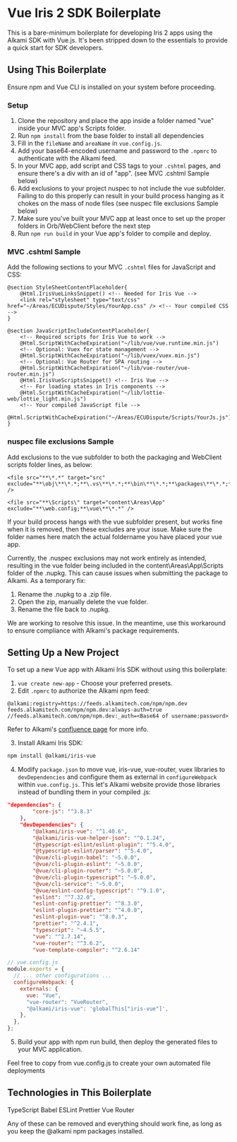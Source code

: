 # Vue Iris 2 SDK Boilerplate

This is a bare-minimum boilerplate for developing Iris 2 apps using the Alkami SDK with Vue.js. It's been stripped down to the essentials to provide a quick start for SDK developers.

## Using This Boilerplate

Ensure npm and Vue CLI is installed on your system before proceeding.

### Setup

1. Clone the repository and place the app inside a folder named "vue" inside your MVC app's Scripts folder.
2. Run `npm install` from the base folder to install all dependencies
3. Fill in the `fileName` and `areaName` in `vue.config.js`.
4. Add your base64-encoded username and password to the `.npmrc` to authenticate with the Alkami feed.
5. In your MVC app, add script and CSS tags to your `.cshtml` pages, and ensure there's a div with an id of "app". (see MVC .cshtml Sample below)
6. Add exclusions to your project nuspec to not include the vue subfolder. Failing to do this properly can result in your build process hanging as it chokes on the mass of node files (see nuspec file exclusions Sample below)
7. Make sure you've built your MVC app at least once to set up the proper folders in Orb/WebClient before the next step
8. Run `npm run build` in your Vue app's folder to compile and deploy.

### MVC .cshtml Sample

Add the following sections to your MVC `.cshtml` files for JavaScript and CSS:

```cshtml
@section StyleSheetContentPlaceholder{
    @Html.IrisVueLinksSnippet() <!-- Needed for Iris Vue -->
    <link rel="stylesheet" type="text/css" href="~/Areas/ECUDispute/Styles/YourApp.css" /> <!-- Your compiled CSS -->
}

@section JavaScriptIncludeContentPlaceholder{
    <!-- Required scripts for Iris Vue to work -->
    @Html.ScriptWithCacheExpiration("~/lib/vue/vue.runtime.min.js")
    <!-- Optional: Vuex for state management -->
    @Html.ScriptWithCacheExpiration("~/lib/vuex/vuex.min.js")
    <!-- Optional: Vue Router for SPA routing -->
    @Html.ScriptWithCacheExpiration("~/lib/vue-router/vue-router.min.js")
    @Html.IrisVueScriptsSnippet() <!-- Iris Vue -->
    <!-- For loading states in Iris components -->
    @Html.ScriptWithCacheExpiration("~/lib/lottie-web/lottie_light.min.js")
    <!-- Your compiled JavaScript file -->
    @Html.ScriptWithCacheExpiration("~/Areas/ECUDispute/Scripts/YourJs.js")
}
```

### nuspec file exclusions Sample

Add exclusions to the vue subfolder to both the packaging and WebClient scripts folder lines, as below:

```
<file src="**\*.*" target="src" exclude="**\obj\**\*.*;**\.vs\**\*.*;**\bin\**\*.*;**\packages\**\*.*;**\.nuget\**\*.*;**\.git\**\*.*;**\.gitignore;**\node_modules\**\*.*;**\.suo;**\.user;**\Tests\**\*.*;**\Test\**\*.*;**\UnitTest\**\*.*;**\UnitTests\**\*.*;**\tools\**\chocolatey*.ps1;**\web.config;**\Scripts\vue\**\*.*" />

<file src="**\Scripts\" target="content\Areas\App" exclude="**\web.config;**\vue\**\*.*" />
```

If your build process hangs with the vue subfolder present, but works fine when it is removed, then these excludes are your issue. Make sure the folder names here match the actual foldername you have placed your vue app.

Currently, the .nuspec exclusions may not work entirely as intended, resulting in the vue folder being included in the content\Areas\App\Scripts folder of the .nupkg. This can cause issues when submitting the package to Alkami. As a temporary fix:

1. Rename the .nupkg to a .zip file.
2. Open the zip, manually delete the vue folder.
3. Rename the file back to .nupkg.

We are working to resolve this issue. In the meantime, use this workaround to ensure compliance with Alkami's package requirements.

## Setting Up a New Project

To set up a new Vue app with Alkami Iris SDK without using this boilerplate:

1. `vue create new-app` - Choose your preferred presets.
2. Edit `.npmrc` to authorize the Alkami npm feed:

```npmrc
@alkami:registry=https://feeds.alkamitech.com/npm/npm.dev
feeds.alkamitech.com/npm/npm.dev:always-auth=true
//feeds.alkamitech.com/npm/npm.dev:_auth=<Base64 of username:password>
```

Refer to Alkami's [confluence page](https://confluence.alkami.com/sdk/common-support-solutions-216493829.html#CommonSupportSolutions-AddingaccesstoAlkami'sprivateNPMfeed) for more info.

3. Install Alkami Iris SDK:

```sh
npm install @alkami/iris-vue
```

4. Modify `package.json` to move vue, iris-vue, vue-router, vuex libraries to `devDependencies` and configure them as external in `configureWebpack` within `vue.config.js`. This let's Alkami website provide those libraries instead of bundling them in your compiled .js:

```json
"dependencies": {
        "core-js": "^3.8.3"
    },
    "devDependencies": {
        "@alkami/iris-vue": "^1.40.6",
        "@alkami/iris-vue-helper-json": "^0.1.24",
        "@typescript-eslint/eslint-plugin": "^5.4.0",
        "@typescript-eslint/parser": "^5.4.0",
        "@vue/cli-plugin-babel": "~5.0.0",
        "@vue/cli-plugin-eslint": "~5.0.0",
        "@vue/cli-plugin-router": "~5.0.0",
        "@vue/cli-plugin-typescript": "~5.0.0",
        "@vue/cli-service": "~5.0.0",
        "@vue/eslint-config-typescript": "^9.1.0",
        "eslint": "^7.32.0",
        "eslint-config-prettier": "^8.3.0",
        "eslint-plugin-prettier": "^4.0.0",
        "eslint-plugin-vue": "^8.0.3",
        "prettier": "^2.4.1",
        "typescript": "~4.5.5",
        "vue": "^2.7.14",
        "vue-router": "^3.6.2",
        "vue-template-compiler": "^2.6.14"

```

```javascript
// vue.config.js
module.exports = {
  // ... other configurations ...
  configureWebpack: {
    externals: {
      vue: "Vue",
      "vue-router": "VueRouter",
      "@alkami/iris-vue": 'globalThis["iris-vue"]',
    },
  },
};
```

5. Build your app with npm run build, then deploy the generated files to your MVC application.

Feel free to copy from vue.config.js to create your own automated file deployments

## Technologies in This Boilerplate

TypeScript
Babel
ESLint
Prettier
Vue Router

Any of these can be removed and everything should work fine, as long as you keep the @alkami npm packages installed.

